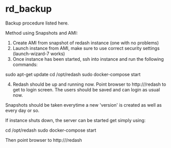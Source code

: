 # rd_backup
Backup procedure listed here.

Method using Snapshots and AMI:

1. Create AMI from snapshot of redash instance (one with no problems)
2. Launch instance from AMI, make sure to use correct security settings (launch-wizard-7 works)
3. Once instance has been started, ssh into instance and run the following commands:

sudo apt-get update
cd /opt/redash
sudo docker-compose start

4. Redash should be up and running now. Point browser to http://<Public DNS>/redash to get to login screen.
  The users should be saved and can login as usual now.
  

Snapshots should be taken everytime a new 'version' is created as well as every day or so. 


If instance shuts down, the server can be started get simply using:

cd /opt/redash
sudo docker-compose start

Then point browser to http://<Public DNS>/redash
